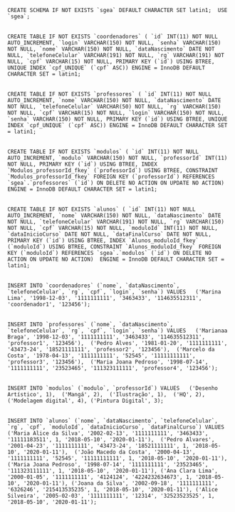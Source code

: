``
  CREATE SCHEMA IF NOT EXISTS `sgea` DEFAULT CHARACTER SET latin1; 
  USE `sgea`;
``<br/><br/>

``CREATE TABLE IF NOT EXISTS `coordenadores` (
    `id` INT(11) NOT NULL AUTO_INCREMENT,
    `login` VARCHAR(150) NOT NULL,
    `senha` VARCHAR(150) NOT NULL,
    `nome` VARCHAR(150) NOT NULL,
    `dataNascimento` DATE NOT NULL,
    `telefoneCelular` VARCHAR(191) NOT NULL,
    `rg` VARCHAR(191) NOT NULL,
    `cpf` VARCHAR(15) NOT NULL,
	PRIMARY KEY (`id`) USING BTREE,
  UNIQUE INDEX `cpf_UNIQUE` (`cpf` ASC)) ENGINE = InnoDB DEFAULT CHARACTER SET = latin1;
``<br/><br/>

``CREATE TABLE IF NOT EXISTS `professores` (
    `id` INT(11) NOT NULL AUTO_INCREMENT,
    `nome` VARCHAR(150) NOT NULL,
    `dataNascimento` DATE NOT NULL,
    `telefoneCelular` VARCHAR(50) NOT NULL,
    `rg` VARCHAR(150) NOT NULL,
    `cpf` VARCHAR(15) NOT NULL,
    `login` VARCHAR(150) NOT NULL,
    `senha` VARCHAR(150) NOT NULL,
	PRIMARY KEY (`id`) USING BTREE,
  UNIQUE INDEX `cpf_UNIQUE` (`cpf` ASC)) ENGINE = InnoDB DEFAULT CHARACTER SET = latin1;``<br/><br/>

``CREATE TABLE IF NOT EXISTS `modulos` (
	`id` INT(11) NOT NULL AUTO_INCREMENT,
	`modulo` VARCHAR(150) NOT NULL,
	`professorId` INT(11) NOT NULL,
	PRIMARY KEY (`id`) USING BTREE,
	INDEX `Modulos_professorId_fkey` (`professorId`) USING BTREE,
	CONSTRAINT `Modulos_professorId_fkey` FOREIGN KEY (`professorId`) REFERENCES `sgea`.`professores` (`id`) ON DELETE NO ACTION ON UPDATE NO ACTION) 
ENGINE = InnoDB DEFAULT CHARACTER SET = latin1;``<br/><br/>

``CREATE TABLE IF NOT EXISTS `alunos` (
	`id` INT(11) NOT NULL AUTO_INCREMENT,
	`nome` VARCHAR(150) NOT NULL,
	`dataNascimento` DATE NOT NULL,
	`telefoneCelular` VARCHAR(191) NOT NULL,
	`rg` VARCHAR(150) NOT NULL,
	`cpf` VARCHAR(15) NOT NULL,
	`moduloId` INT(11) NOT NULL,
	`dataInicioCurso` DATE NOT NULL,
	`dataFinalCurso` DATE NOT NULL,
	PRIMARY KEY (`id`) USING BTREE,
	INDEX `Alunos_moduloId_fkey` (`moduloId`) USING BTREE,
	CONSTRAINT `Alunos_moduloId_fkey` FOREIGN KEY (`moduloId`) REFERENCES `sgea`.`modulos` (`id`) ON DELETE NO ACTION ON UPDATE NO ACTION) 
  ENGINE = InnoDB DEFAULT CHARACTER SET = latin1;
``<br/><br/>

``
  INSERT INTO `coordenadores` (`nome`, `dataNascimento`, `telefoneCelular`, `rg`, `cpf`, `login`, `senha`) VALUES  
  ('Marina Lima', '1998-12-03', '1111111111', '3463433', '114635512311', 'coordenador1', '123456');
``
<br /><br />

``
  INSERT INTO `professores` (`nome`, `dataNascimento`, `telefoneCelular`, `rg`, `cpf`, `login`, `senha`) VALUES  
  ('Marianaa Braga', '1998-12-03', '1111111111', '3463433', '114635512311', 'professor1', '123456'), 
  ('Pedro Alves', '1981-01-20', '1111111111', '43473-24', '18521111111', 'professor2', '123456'), 
  ('Marcelo da Costa', '1978-04-13', '1111111111', '52545', '11111111111', 'professor3', '123456'), 
  ('Maria Joana Pedroso', '1998-07-14', '1111111111', '23523465', '111323111111', 'professor4', '123456');
``
<br /><br />

``
  INSERT INTO `modulos` (`modulo`, `professorId`) VALUES  
    ('Desenho Artístico', 1), 
    ('Mangá', 2), 
    ('Ilustração', 1), 
    ('HQ', 2),
    ('Modelagem digital', 4),
    ('Pintura Digital', 3);
``
<br /><br />

``
  INSERT INTO `alunos` (`nome`, `dataNascimento`, `telefoneCelular`, `rg`, `cpf`, `moduloId`, `dataInicioCurso`, `dataFinalCurso`) VALUES  
  ('Maria Alice da Silva', '2002-02-13', '1111111111', '3463433', '11111183511', 1, '2018-05-10', '2020-01-11'), 
  ('Pedro Alvares', '2001-04-23', '1111111111', '43473-24', '18521111111', 1, '2018-05-10', '2020-01-11'), 
  ('João Macedo da Costa', '2000-04-13', '1111111111', '52545', '11111111111', 1, '2018-05-10', '2020-01-11'), 
  ('Maria Joana Pedroso', '1998-07-14', '1111111111', '23523465', '111323111111', 1, '2018-05-10', '2020-01-11'),
  ('Ana Clara Lima', '2000-01-05', '1111111111', '4124124', '4224232634673', 1, '2018-05-10', '2020-01-11'),
  ('Joana da Silva', '2002-09-18', '1111111111', '6326246', '215413535235', 1, '2018-05-10', '2020-01-11'),
  ('Alice Silveira', '2005-02-03', '1111111111', '12314', '32523523525', 1, '2018-05-10', '2020-01-11');
``
<br /><br />

